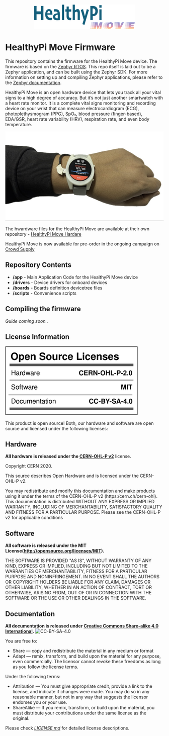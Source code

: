 <div align="center">
  
![HealthyPi Move Logo](/docs/images/healthypi_move_logo.png)

</div>

# HealthyPi Move Firmware 

This repository contains the firmware for the HealthyPi Move device. The firmware is based on the [Zephyr RTOS](https://www.zephyrproject.org/). This repo itself is laid out to be a Zephyr application, and can be built using the Zephyr SDK. For more information on setting up and compiling Zephyr applications, please refer to the [Zephyr documentation](https://docs.zephyrproject.org/latest/).

HealthyPi Move is an open hardware device that lets you track all your vital signs to a high degree of accuracy. But it’s not just another smartwatch with a heart rate monitor. It is a complete vital signs monitoring and recording device on your wrist that can measure electrocardiogram (ECG), photoplethysmogram (PPG), SpO₂, blood pressure (finger-based), EDA/GSR, heart rate variability (HRV), respiration rate, and even body temperature.

![HealthyPi Move](/docs/images/healthypi-move-hand.jpg)

The hwardware files for the HealthyPi Move are available at their own repository - [HealthyPi Move Hardare](https://github.com/Protocentral/healthypi-move-hw)

HealthyPi Move is now available for pre-order in the ongoing campaign on [Crowd Supply](https://www.crowdsupply.com/protocentral/healthypi-move)

## Repository Contents

* **/app** - Main Application Code for the HealthyPi Move device
* **/drivers** - Device drivers for onboard devices
* **/boards** - Boards definition devicetree files
* **/scripts** - Convenience scripts 

## Compiling the firmware

*Guide coming soon..*

## License Information

![License](license_mark.svg)

This product is open source! Both, our hardware and software are open source and licensed under the following licenses:

Hardware
---------

**All hardware is released under the [CERN-OHL-P v2](https://ohwr.org/cern_ohl_p_v2.txt)** license.

Copyright CERN 2020.

This source describes Open Hardware and is licensed under the CERN-OHL-P v2.

You may redistribute and modify this documentation and make products
using it under the terms of the CERN-OHL-P v2 (https:/cern.ch/cern-ohl).
This documentation is distributed WITHOUT ANY EXPRESS OR IMPLIED
WARRANTY, INCLUDING OF MERCHANTABILITY, SATISFACTORY QUALITY
AND FITNESS FOR A PARTICULAR PURPOSE. Please see the CERN-OHL-P v2
for applicable conditions

Software
--------

**All software is released under the MIT License(http://opensource.org/licenses/MIT).**

THE SOFTWARE IS PROVIDED "AS IS", WITHOUT WARRANTY OF ANY KIND, EXPRESS OR IMPLIED, INCLUDING BUT NOT LIMITED TO THE WARRANTIES OF MERCHANTABILITY, FITNESS FOR A PARTICULAR PURPOSE AND NONINFRINGEMENT. IN NO EVENT SHALL THE AUTHORS OR COPYRIGHT HOLDERS BE LIABLE FOR ANY CLAIM, DAMAGES OR OTHER LIABILITY, WHETHER IN AN ACTION OF CONTRACT, TORT OR OTHERWISE, ARISING FROM, OUT OF OR IN CONNECTION WITH THE SOFTWARE OR THE USE OR OTHER DEALINGS IN THE SOFTWARE.

Documentation
-------------
**All documentation is released under [Creative Commons Share-alike 4.0 International](http://creativecommons.org/licenses/by-sa/4.0/).**
![CC-BY-SA-4.0](https://i.creativecommons.org/l/by-sa/4.0/88x31.png)

You are free to:

* Share — copy and redistribute the material in any medium or format
* Adapt — remix, transform, and build upon the material for any purpose, even commercially.
The licensor cannot revoke these freedoms as long as you follow the license terms.

Under the following terms:

* Attribution — You must give appropriate credit, provide a link to the license, and indicate if changes were made. You may do so in any reasonable manner, but not in any way that suggests the licensor endorses you or your use.
* ShareAlike — If you remix, transform, or build upon the material, you must distribute your contributions under the same license as the original.

Please check [*LICENSE.md*](LICENSE.md) for detailed license descriptions.